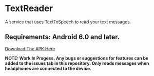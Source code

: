 # TextReader

A service that uses TextToSpeech to read your text messages. 

## Requirements: Android 6.0 and later.

[Download The APK Here](https://drive.google.com/file/d/1W9JN9_zSSnr_ozCufXYLHPyiRrWX0_j7/view?usp=sharing)

**NOTE: Work In Progess.** 
**Any bugs or suggestions for features can be added to the issues tab in this repository. Only reads messages when headphones are connected to the device.**
